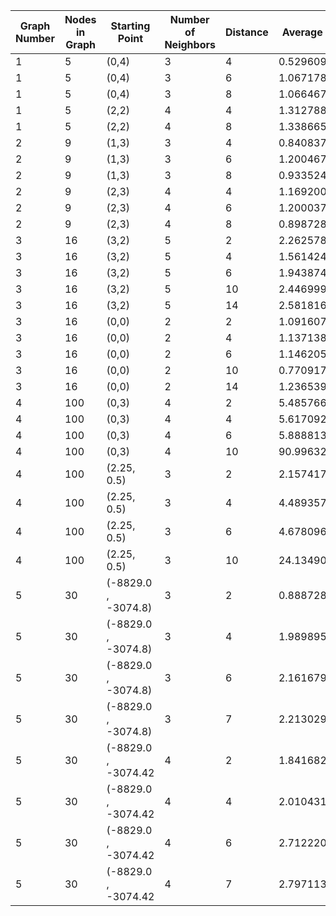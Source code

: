 | Graph Number | Nodes in Graph | Starting Point      | Number of Neighbors | Distance | Average Run Time (s) |
|--------------|----------------|---------------------|---------------------|----------|----------------------|
| 1            | 5              | (0,4)               | 3                   | 4        | 0.5296098232269287   |
| 1            | 5              | (0,4)               | 3                   | 6        | 1.0671782493591309   |
| 1            | 5              | (0,4)               | 3                   | 8        | 1.0664674758911132   |
| 1            | 5              | (2,2)               | 4                   | 4        | 1.3127885341644288   |
| 1            | 5              | (2,2)               | 4                   | 8        | 1.3386650085449219   |
| 2            | 9              | (1,3)               | 3                   | 4        | 0.840837049484253    |
| 2            | 9              | (1,3)               | 3                   | 6        | 1.2004671573638916   |
| 2            | 9              | (1,3)               | 3                   | 8        | 0.9335248947143555   |
| 2            | 9              | (2,3)               | 4                   | 4        | 1.1692001342773437   |
| 2            | 9              | (2,3)               | 4                   | 6        | 1.2000370979309083   |
| 2            | 9              | (2,3)               | 4                   | 8        | 0.8987280368804932   |
| 3            | 16             | (3,2)               | 5                   | 2        | 2.262578535079956    |
| 3            | 16             | (3,2)               | 5                   | 4        | 1.561424160003662    |
| 3            | 16             | (3,2)               | 5                   | 6        | 1.9438746452331543   |
| 3            | 16             | (3,2)               | 5                   | 10       | 2.446999740600586    |
| 3            | 16             | (3,2)               | 5                   | 14       | 2.5818163394927978   |
| 3            | 16             | (0,0)               | 2                   | 2        | 1.0916070938110352   |
| 3            | 16             | (0,0)               | 2                   | 4        | 1.137138271331787    |
| 3            | 16             | (0,0)               | 2                   | 6        | 1.1462058067321776   |
| 3            | 16             | (0,0)               | 2                   | 10       | 0.7709177017211915   |
| 3            | 16             | (0,0)               | 2                   | 14       | 1.2365393161773681   |
| 4            | 100            | (0,3)               | 4                   | 2        | 5.485766649246216    |
| 4            | 100            | (0,3)               | 4                   | 4        | 5.617092752456665    |
| 4            | 100            | (0,3)               | 4                   | 6        | 5.888813018798828    |
| 4            | 100            | (0,3)               | 4                   | 10       | 90.99632062911988    |
| 4            | 100            | (2.25, 0.5)         | 3                   | 2        | 2.1574172973632812   |
| 4            | 100            | (2.25, 0.5)         | 3                   | 4        | 4.489357280731201    |
| 4            | 100            | (2.25, 0.5)         | 3                   | 6        | 4.67809681892395     |
| 4            | 100            | (2.25, 0.5)         | 3                   | 10       | 24.134900760650634   |
| 5            | 30             | (-8829.0 , -3074.8) | 3                   | 2        | 0.8887287616729737   |
| 5            | 30             | (-8829.0 , -3074.8) | 3                   | 4        | 1.9898954391479493   |
| 5            | 30             | (-8829.0 , -3074.8) | 3                   | 6        | 2.161679220199585    |
| 5            | 30             | (-8829.0 , -3074.8) | 3                   | 7        | 2.213029956817627    |
| 5            | 30             | (-8829.0 , -3074.42 | 4                   | 2        | 1.8416828155517577   |
| 5            | 30             | (-8829.0 , -3074.42 | 4                   | 4        | 2.0104319572448732   |
| 5            | 30             | (-8829.0 , -3074.42 | 4                   | 6        | 2.7122209548950194   |
| 5            | 30             | (-8829.0 , -3074.42 | 4                   | 7        | 2.797113227844238    |
